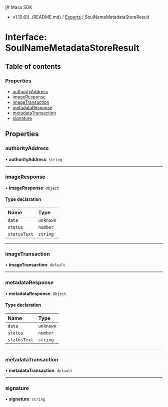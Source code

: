 [# Masa SDK
 - v1.10.6](../README.md) / [Exports](../modules.md) / SoulNameMetadataStoreResult

# Interface: SoulNameMetadataStoreResult

## Table of contents

### Properties

- [authorityAddress](SoulNameMetadataStoreResult.md#authorityaddress)
- [imageResponse](SoulNameMetadataStoreResult.md#imageresponse)
- [imageTransaction](SoulNameMetadataStoreResult.md#imagetransaction)
- [metadataResponse](SoulNameMetadataStoreResult.md#metadataresponse)
- [metadataTransaction](SoulNameMetadataStoreResult.md#metadatatransaction)
- [signature](SoulNameMetadataStoreResult.md#signature)

## Properties

### authorityAddress

• **authorityAddress**: `string`

___

### imageResponse

• **imageResponse**: `Object`

#### Type declaration

| Name | Type |
| :------ | :------ |
| `data` | `unknown` |
| `status` | `number` |
| `statusText` | `string` |

___

### imageTransaction

• **imageTransaction**: `default`

___

### metadataResponse

• **metadataResponse**: `Object`

#### Type declaration

| Name | Type |
| :------ | :------ |
| `data` | `unknown` |
| `status` | `number` |
| `statusText` | `string` |

___

### metadataTransaction

• **metadataTransaction**: `default`

___

### signature

• **signature**: `string`
